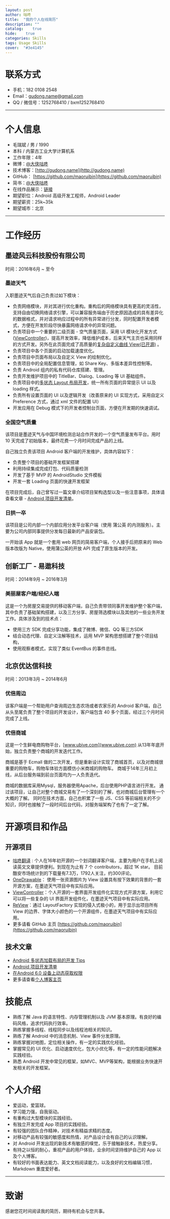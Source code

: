 ```yaml
---
layout: post
author: 咕咚
title:  "我的个人在线简历"
description: ""
catalog:    true
hide:    true
categories: Skills
tags: Usage Skills 
cover:  "#3e4145"
---
```


# 联系方式
- 手机：182 0108 2548
- Email：gudong.name@gmail.com
- QQ / 微信号：1252768410 / bxm1252768410

---

# 个人信息

- 毛瑞斌 / 男 / 1990
- 本科 / 内蒙古工业大学计算机系
- 工作年限：4年
- 微博：[@大侠咕咚](http://weibo.com/maoruibin)
- 技术博客：[http://gudong.name](http://gudong.name) 
- GitHub： [https://github.com/maoruibin](https://github.com/maoruibin) 
- 简书：[@大侠咕咚](http://www.jianshu.com/u/203065de3ced)
- 在线作品展示：[链接](http://gudong.name/portfolio/)
- 期望职位：Android 高级开发工程师，Android Leader
- 期望薪资：25k~35k
- 期望城市：北京

---

# 工作经历

## 墨迹风云科技股份有限公司

时间：2016年6月 ~ 至今

### 墨迹天气 

入职墨迹天气后自己负责过如下模块：

* 负责网络模块，并对其进行优化重构。重构后的网络模块具有更高的灵活性，支持自由切换网络请求引擎，可以兼容服务端由于历史原因造成的具有差异化的数据格式，并对请求响应过程中的所有异常进行分发，同时配置开发者模式，方便在开发阶段尽快暴露网络请求中的异常问题。
* 负责项目中一个重要的二级页面 - 空气质量页面，采用 UI 模块化开发方式([ViewController](https://github.com/maoruibin/ViewController))，提高开发效率，降低维护成本，后来天气主页也采用同样的方式开发。另外在此页面完成了高质量的[复杂自定义曲线 View(已开源)](https://github.com/maoruibin/TrendChartView) 。
* 负责项目中各个页面的启动加载速度优化。
* 负责项目中页面布局以及自定义 View 的绘制优化。
* 负责项目中的全局配置信息管理，如 Share Key、多版本差异性控制等。
* 负责 Android 组内的私有代码仓库搭建、管理。
* 负责开发维护项目中的 TitleBar、Dialog、Loading 等 UI 基础组件。
* 负责项目中的[多状态 Layout 布局开发](http://gudong.name/2017/04/26/loading_layout_practice.html)，统一所有页面的异常提示 UI 以及 loading 样式。
* 负责所有设置页面的 UI 以及逻辑开发（改善原来的 UI 实现方式，采用自定义 Preference 方式，通过 xml 文件的配置 UI）
* 开发应用在 Debug 模式下的开发者控制台页面，方便在开发期的快速调试。


### 全国空气质量 
该项目是墨迹天气与中国环境检测总站合作开发的一个空气质量发布平台。用时 10 天完成了初始版本，最终花费一个月时间完成产品的上线。

自己独立负责该项目 Android 客户端的开发维护，具体内容如下：

* 负责整个项目的基础开发框架搭建
* 利用持续集成完成打包、代码质量检测
* 开发了基于 MVP 的 AndroidStudio 文件模板
* 开发一套 Loading 页面的快速开发框架

在项目完成后，自己曾写过一篇文章介绍项目架构选型以及一些注意事项，具体请查看文章 - [Android 项目开发清单](http://gudong.name/2017/03/25/project-list.html)。

### 日拱一卒

该项目是公司内部一个内部应用分发平台客户端（使用 蒲公英 的内测服务）。主要为公司内部同事提供分发每日最新的产品安装包。

一开始该 App 就是一个套用 web 网页的简易客户端，个人接手后把原来的 Web 版本改版为 Native，使用蒲公英的开放 API 完成了原生版本的开发。


## 创新工厂 - 易遨科技

时间：2014年9月 ~ 2016年3月

### 美丽屋客户端/经纪人端 

这是一个为房屋交易提供的移动客户端，自己负责带领同事开发维护整个客户端，其中负责了基础架构搭建，以及三方分享、房屋筛选模块以及其他的一些业务开发工作。具体涉及到的技术点：

* 使用三方 SDK 完成分享功能，集成了微博、微信、QQ 等三方SDK
* 结合动态代理、自定义注解等技术，运用 MVP 架构思想搭建了整个项目结构，
* 使用观察者模式，实现了类似 EventBus 的事件总线。

## 北京优达信科技

时间：2013年3月 ~ 2014年6月

### 优倍周边

该客户端是一个帮助用户查询周边生态农场或者农家乐的 Android 客户端，自己从头至尾负责了整个项目的开发设计，客户端包含 40 多个页面，经过三个月时间完成了上线。

### 优倍商城

这是一个生鲜电商购物平台，[www.ubive.com](www.ubive.com) 从13年年底开始，独立负责整个商城的开发迭代工作。

 商城是基于 Ecmall 做的二次开发，但是重新设计实现了商城首页，以及对商城很重要的购物车，购物车体验方面模仿小米商城的购物车。 商城于14年三月初上线，从后台服务端到前台页面均为一人负责迭代。

商城的数据库采用Mysql，服务器使用Apache，后台使用PHP语言进行开发。 通过该项目，让自己对整个商城交易有了一个深刻的了解，也对商城后台管理有一个大概的了解。 同时在技术方面，自己也积累了一些 JS、CSS 等前端相关的不少知识，同时也接触了一段时间后台代码，对服务端架构了也有了一定了解。

# 开源项目和作品

## 开源项目
- [咕咚翻译](https://github.com/maoruibin/TranslateApp) : 个人在16年初开源的一个划词翻译客户端，主要为用户在手机上阅读英文文章提供便利。到现在为止有 7 个 contributors，超过 1K star。 目前酷安市场统计到的下载量有7.3万，1792人关注，约300评论。
- [OneDrawable](https://github.com/maoruibin/OneDrawable)： 使用一张资源图片为 View 设置具有按下效果的背景的一套开源方案，在墨迹天气项目中有实际应用。
- [ViewController](https://github.com/maoruibin/ViewController)：个人开源的一套界面开发组件化实现方式开源方案，利用它可以将一些复杂的 UI 界面开发组件化，在墨迹天气项目中有实际应用。
- [ReView](https://github.com/maoruibin/ReView)：通过 LayoutFactory 实现的侵入式极小的，用于显示出项目所有 View 的边界、字体大小颜色的一个开源组件，在墨迹天气项目中有实际应用。
- 更多请看 GitHub 主页 [https://github.com/maoruibin](https://github.com/maoruibin)

## 技术文章
- [Android 多状态加载布局的开发 Tips](http://gudong.name/2017/04/26/loading_layout_practice.html)
- [Android 项目开发清单](http://gudong.name/2017/03/25/project-list.html) 
- [在Android 6.0 设备上动态获取权限](http://gudong.name/%E6%8A%80%E6%9C%AF/2015/11/10/android_m_permission.html)
- 更多请查看[个人博客主页](http://gudong.name/)

# 技能点
- 熟练了解 Java 的语言特性、内存管理机制以及 JVM 基本原理。有良好的编码风格，追求代码执行效率。
- 熟练掌握多线程、线程同步以及线程池相关的知识。
- 熟练了解 Android 中的消息机制、View 事件分发原理。
- 熟练掌握对地图，定位相关操作，有一定的实践优化经验。
- 掌握常见的 UI 优化、启动速度优化，包大小优化等，有一定的性能问题解决实践经验。
- 熟悉 Android 开发中常见的框架，如MVC、MVP等架构，能根据业务快速开发相关的开发框架。

# 个人介绍

* 爱运动，爱篮球。
* 学习能力强，自我驱动。
* 有重构过大型模块的实践经验。
* 有独立开发完成 App 项目的实践经验。
* 有较强的团队合作精神，对技术有精益求精的态度。
* 对移动产品有较强的敏感度和热情，对产品设计会有自己的认识理解。
* 对 Android 开发出现的新技术有敏感的嗅觉，乐于接触新技术，热爱分享。
* 有持之以恒的耐心，重视产品的用户体验，业余时间坚持维护自己的 App 以及个人博客。
* 有较好的书面表达能力、英文文档阅读能力，以及良好的文档编辑习惯，Markdown 重度爱好者。

---

# 致谢
感谢您花时间阅读我的简历，期待有机会与您共事。